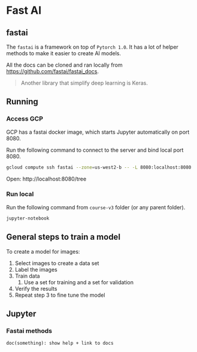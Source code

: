 # Fast AI

## fastai

The `fastai` is a framework on top of `Pytorch 1.0`. 
It has a lot of helper methods to make it easier to create AI models.

All the docs can be cloned and ran locally from https://github.com/fastai/fastai_docs.

> Another library that simplify deep learning is Keras.

## Running

### Access GCP

GCP has a fastai docker image, which starts Jupyter automatically on port 8080.

Run the following command to connect to the server and bind local port 8080.

```bash
gcloud compute ssh fastai --zone=us-west2-b -- -L 8080:localhost:8080
```

Open: http://localhost:8080/tree

### Run local

Run the following command from `course-v3` folder (or any parent folder).

```ss
jupyter-notebook
```

## General steps to train a model

To create a model for images:

1. Select images to create a data set
2. Label the images
3. Train data
   1. Use a set for training and a set for validation
4. Verify the results
5. Repeat step 3 to fine tune the model

## Jupyter

### Fastai methods

```
doc(something): show help + link to docs
```
